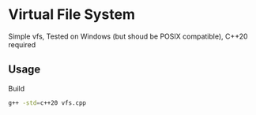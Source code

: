 # Virtual File System

Simple vfs, Tested on Windows (but shoud be POSIX compatible), C++20 required

## Usage

Build

```bash
g++ -std=c++20 vfs.cpp
```
